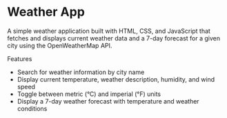 # Weather App

A simple weather application built with HTML, CSS, and JavaScript that fetches and displays current weather data and a 7-day forecast for a given city using the OpenWeatherMap API.

Features

- Search for weather information by city name
- Display current temperature, weather description, humidity, and wind speed
- Toggle between metric (°C) and imperial (°F) units
- Display a 7-day weather forecast with temperature and weather conditions
